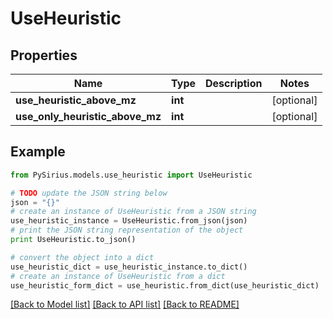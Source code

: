 # UseHeuristic



## Properties

Name | Type | Description | Notes
------------ | ------------- | ------------- | -------------
**use_heuristic_above_mz** | **int** |  | [optional] 
**use_only_heuristic_above_mz** | **int** |  | [optional] 

## Example

```python
from PySirius.models.use_heuristic import UseHeuristic

# TODO update the JSON string below
json = "{}"
# create an instance of UseHeuristic from a JSON string
use_heuristic_instance = UseHeuristic.from_json(json)
# print the JSON string representation of the object
print UseHeuristic.to_json()

# convert the object into a dict
use_heuristic_dict = use_heuristic_instance.to_dict()
# create an instance of UseHeuristic from a dict
use_heuristic_form_dict = use_heuristic.from_dict(use_heuristic_dict)
```
[[Back to Model list]](../README.md#documentation-for-models) [[Back to API list]](../README.md#documentation-for-api-endpoints) [[Back to README]](../README.md)


